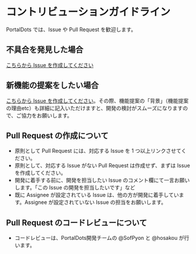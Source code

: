 # コントリビューションガイドライン
PortalDots では、Issue や Pull Request を歓迎します。

## 不具合を発見した場合
[こちらから Issue を作成してください](https://github.com/portal-dots/PortalDots/issues/new?assignees=&labels=bug&template=bug.md&title=%E3%80%90%E7%94%BB%E9%9D%A2%E5%90%8D%E3%80%91+%E4%B8%8D%E5%85%B7%E5%90%88%E3%81%AE%E5%86%85%E5%AE%B9)

## 新機能の提案をしたい場合
[こちらから Issue を作成してください](https://github.com/portal-dots/PortalDots/issues/new?assignees=&labels=enhancement&template=enhancement.md&title=%E3%80%90%E7%94%BB%E9%9D%A2%E5%90%8D%E3%80%91+%E6%A9%9F%E8%83%BD%E5%90%8D)。その際、機能提案の「背景」（機能提案の理由etc）も詳細に記入いただけますと、開発の検討がスムーズになりますので、ご協力をお願いします。

## Pull Request の作成について
- 原則として Pull Request には、対応する Issue を 1 つ以上リンクさせてください。
- 原則として、対応する Issue がない Pull Request は作成せず、まずは Issue を作成してください。
- 開発に着手する前に、開発を担当したい Issue のコメント欄にて一言お願いします。「この Issue の開発を担当したいです」など
- 既に Assignee が設定されている Issue は、他の方が開発に着手しています。Assignee が設定されていない Issue の担当をお願いします。

## Pull Request のコードレビューについて
- コードレビューは、PortalDots開発チームの @SofPyon と @hosakou が行います。
